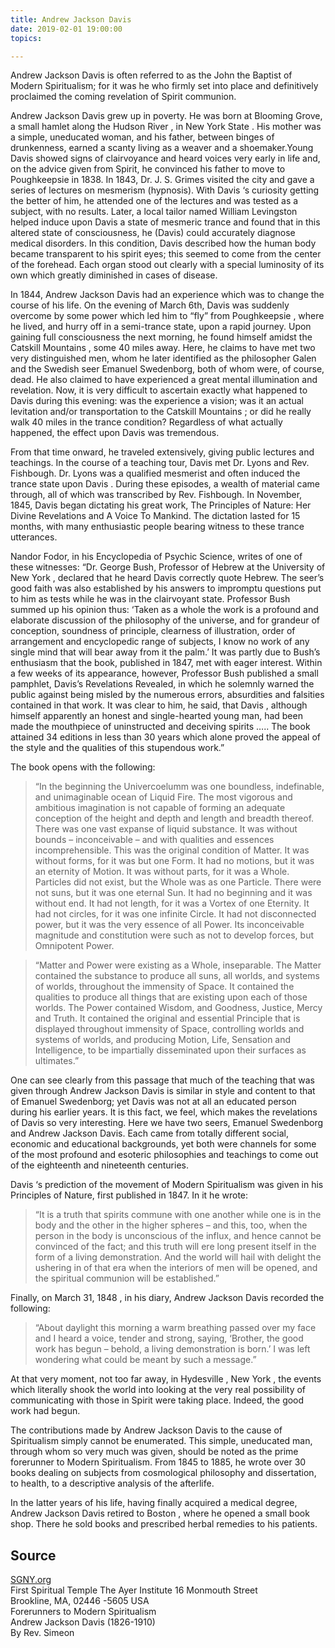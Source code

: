 ```yaml
---
title: Andrew Jackson Davis
date: 2019-02-01 19:00:00
topics: 

---
```


Andrew Jackson Davis is often referred to as the John the Baptist of Modern Spiritualism; for it was he who firmly set into place and definitively proclaimed the coming revelation of Spirit communion.

Andrew Jackson Davis grew up in poverty. He was born at Blooming Grove, a small hamlet along the Hudson River , in New York State . His mother was a simple, uneducated woman, and his father, between binges of drunkenness, earned a scanty living as a weaver and a shoemaker.Young Davis showed signs of clairvoyance and heard voices very early in life and, on the advice given from Spirit, he convinced his father to move to Poughkeepsie in 1838. In 1843, Dr. J. S. Grimes visited the city and gave a series of lectures on mesmerism (hypnosis). With Davis ‘s curiosity getting the better of him, he attended one of the lectures and was tested as a subject, with no results. Later, a local tailor named William Levingston helped induce upon Davis a state of mesmeric trance and found that in this altered state of consciousness, he (Davis) could accurately diagnose medical disorders. In this condition, Davis described how the human body became transparent to his spirit eyes; this seemed to come from the center of the forehead. Each organ stood out clearly with a special luminosity of its own which greatly diminished in cases of disease.

In 1844, Andrew Jackson Davis had an experience which was to change the course of his life. On the evening of March 6th, Davis was suddenly overcome by some power which led him to “fly” from Poughkeepsie , where he lived, and hurry off in a semi-trance state, upon a rapid journey. Upon gaining full consciousness the next morning, he found himself amidst the Catskill Mountains , some 40 miles away. Here, he claims to have met two very distinguished men, whom he later identified as the philosopher Galen and the Swedish seer Emanuel Swedenborg, both of whom were, of course, dead. He also claimed to have experienced a great mental illumination and revelation. Now, it is very difficult to ascertain exactly what happened to Davis during this evening: was the experience a vision; was it an actual levitation and/or transportation to the Catskill Mountains ; or did he really walk 40 miles in the trance condition? Regardless of what actually happened, the effect upon Davis was tremendous.

From that time onward, he traveled extensively, giving public lectures and teachings. In the course of a teaching tour, Davis met Dr. Lyons and Rev. Fishbough. Dr. Lyons was a qualified mesmerist and often induced the trance state upon Davis . During these episodes, a wealth of material came through, all of which was transcribed by Rev. Fishbough. In November, 1845, Davis began dictating his great work, The Principles of Nature: Her Divine Revelations and A Voice To Mankind. The dictation lasted for 15 months, with many enthusiastic people bearing witness to these trance utterances.

Nandor Fodor, in his Encyclopedia of Psychic Science, writes of one of these witnesses:
“Dr. George Bush, Professor of Hebrew at the University of New York , declared that he heard Davis correctly quote Hebrew. The seer’s good faith was also established by his answers to impromptu questions put to him as tests while he was in the clairvoyant state. Professor Bush summed up his opinion thus: ‘Taken as a whole the work is a profound and elaborate discussion of the philosophy of the universe, and for grandeur of conception, soundness of principle, clearness of illustration, order of arrangement and encyclopedic range of subjects, I know no work of any single mind that will bear away from it the palm.’ It was partly due to Bush’s enthusiasm that the book, published in 1847, met with eager interest. Within a few weeks of its appearance, however, Professor Bush published a small pamphlet, Davis’s Revelations Revealed, in which he solemnly warned the public against being misled by the numerous errors, absurdities and falsities contained in that work. It was clear to him, he said, that Davis , although himself apparently an honest and single-hearted young man, had been made the mouthpiece of uninstructed and deceiving spirits ….. The book attained 34 editions in less than 30 years which alone proved the appeal of the style and the qualities of this stupendous work.”

The book opens with the following:

> “In the beginning the Univercoelumm was one boundless, indefinable, and unimaginable ocean of Liquid Fire. 
The most vigorous and ambitious imagination is not capable of forming an adequate conception of the height 
and depth and length and breadth thereof. There was one vast expanse of liquid substance. It was without bounds 
– inconceivable – and with qualities and essences incomprehensible. This was the original condition of Matter. 
It was without forms, for it was but one Form. It had no motions, but it was an eternity of Motion. 
It was without parts, for it was a Whole. Particles did not exist, but the Whole was as one Particle. 
There were not suns, but it was one eternal Sun. It had no beginning and it was without end. It had not length, 
for it was a Vortex of one Eternity. It had not circles, for it was one infinite Circle. It had not disconnected power, 
but it was the very essence of all Power. Its inconceivable magnitude and constitution were such as not to develop forces, 
but Omnipotent Power.

> “Matter and Power were existing as a Whole, inseparable. The Matter contained the substance to produce all suns, 
all worlds, and systems of worlds, throughout the immensity of Space. It contained the qualities to produce all things 
that are existing upon each of those worlds. The Power contained Wisdom, and Goodness, Justice, Mercy and Truth. 
It contained the original and essential Principle that is displayed throughout immensity of Space, controlling worlds 
and systems of worlds, and producing Motion, Life, Sensation and Intelligence, to be impartially disseminated upon 
their surfaces as ultimates.”

One can see clearly from this passage that much of the teaching that was given through Andrew Jackson Davis is similar 
in style and content to that of Emanuel Swedenborg; yet Davis was not at all an educated person during his earlier years. 
It is this fact, we feel, which makes the revelations of Davis so very interesting. Here we have two seers, 
Emanuel Swedenborg and Andrew Jackson Davis. Each came from totally different social, economic and educational backgrounds, 
yet both were channels for some of the most profound and esoteric philosophies and teachings to come out of the eighteenth 
and nineteenth centuries.

Davis ‘s prediction of the movement of Modern Spiritualism was given in his Principles of Nature, first published in 1847. In it he wrote:

> “It is a truth that spirits commune with one another while one is in the body and the other in the higher spheres – 
and this, too, when the person in the body is unconscious of the influx, and hence cannot be convinced of the fact; 
and this truth will ere long present itself in the form of a living demonstration. And the world will hail with delight 
the ushering in of that era when the interiors of men will be opened, and the spiritual communion will be established.”

Finally, on March 31, 1848 , in his diary, Andrew Jackson Davis recorded the following:

> “About daylight this morning a warm breathing passed over my face and I heard a voice, tender and strong, saying, 
‘Brother, the good work has begun – behold, a living demonstration is born.’ I was left wondering what could be meant 
by such a message.”

At that very moment, not too far away, in Hydesville , New York , the events which literally shook the world into looking at the very real possibility of communicating with those in Spirit were taking place. Indeed, the good work had begun.

The contributions made by Andrew Jackson Davis to the cause of Spiritualism simply cannot be enumerated. This simple, uneducated man, through whom so very much was given, should be noted as the prime forerunner to Modern Spiritualism. From 1845 to 1885, he wrote over 30 books dealing on subjects from cosmological philosophy and dissertation, to health, to a descriptive analysis of the afterlife.

In the latter years of his life, having finally acquired a medical degree, Andrew Jackson Davis retired to Boston , where he opened a small book shop. There he sold books and prescribed herbal remedies to his patients.

## Source
[SGNY.org](//sgny.org)  
First Spiritual Temple The Ayer Institute 16 Monmouth Street  
Brookline, MA, 02446 -5605 USA  
Forerunners to Modern Spiritualism  
Andrew Jackson Davis (1826-1910)  
By Rev. Simeon  

